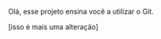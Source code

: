 <!-- 
.md = markdown = linguagem de marcação para escrever o readme;
Instruções/informações que não ficam dentro do código do projeto;
-->

<!--

git init = 
git add [nomeDoArquivo] =                                                 
git add . =
git status = 
git commit -m "[nomeDoCommit]" =
git branch -M "[nomeDaBranch]" = alterar o nome da branch
git remote add origin [linkDaPastaProjeto] = fazer o link entre o git e o github
git push -u origin main = enviar o arquivo "commitado" para o github first time
git push origin [nomeDaBranch] = enviar o arquivo "commitado" para o github
clear = limpar o console
git checkout -b "[nomeDaNovaBranch]" = criação de nova branch
git checkout [nomeDaBranch] = alterar entre as branches
git merge [nomeDaBranch] = juntar a branch main com a nova branch (antes trocar para a main)
git clone [linkDoRepositório] = copiar o repositório do github para o computador
cd = change directory / entrar em uma pasta
git pull = faz atualização do repositório clonado (necessário estar dentro da pasta [master/main])

obs.: Pull request = solicitar ao dono do fork que coloque a atualização que eu fiz no projeto principal.

-->

Olá, esse projeto ensina você a utilizar o Git.

[isso é mais uma alteração]

